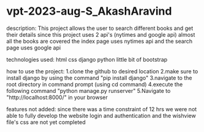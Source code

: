 # vpt-2023-aug-S_AkashAravind

description:
This project allows the user to search different books and get their details
since this project uses 2 api's (nytimes and google api) almost all the books are covered
the index page uses nytimes api and the search page uses google api


technologies used:
html
css
django 
python
little bit of bootstrap

how to use the project:
1.clone the github to desired location
2.make sure to install django by using the command "pip install django"
3.navigate to the root directory in command prompt (using cd command)
4.execute the following command "python manage.py runserver"
5.Navigate to "http://localhost:8000/" in your browser


features not added:
since there was a time constraint of 12 hrs we were not able to fully develop the website 
login and authentication and the wishview file's css are not yet completed
